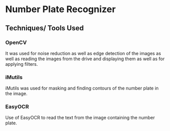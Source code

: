 
# Number Plate Recognizer

 
## Techniques/ Tools Used

### OpenCV
  It was used for noise reduction as well as edge detection of the images as well as reading the images from the drive and displaying them as well as for applying filters.
 
### iMutils
  iMutils was used for masking and finding contours of the number plate in the image.

### EasyOCR
  Use of EasyOCR to read the text from the image containing the number plate.

